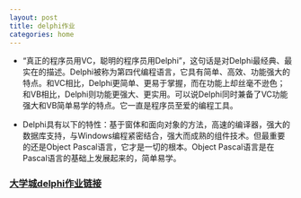 ```yaml
---
layout: post
title: delphi作业
categories: home
---
```

* “真正的程序员用VC，聪明的程序员用Delphi”，这句话是对Delphi最经典、最实在的描述。Delphi被称为第四代编程语言，它具有简单、高效、功能强大的特点。和VC相比，Delphi更简单、更易于掌握，而在功能上却丝毫不逊色；和VB相比，Delphi则功能更强大、更实用。可以说Delphi同时兼备了VC功能强大和VB简单易学的特点。它一直是程序员至爱的编程工具。

* Delphi具有以下的特性：基于窗体和面向对象的方法，高速的编译器，强大的数据库支持，与Windows编程紧密结合，强大而成熟的组件技术。但最重要的还是Object Pascal语言，它才是一切的根本。Object Pascal语言是在Pascal语言的基础上发展起来的，简单易学。

### [大学城delphi作业链接](http://www.worlduc.com/SpaceShow/Index.aspx?uid=1008546)
